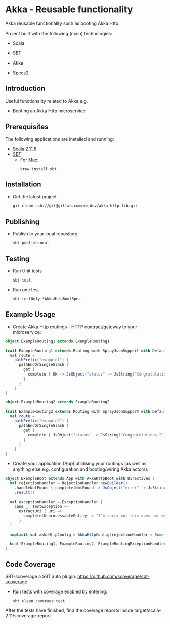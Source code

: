 Akka - Reusable functionality
=============================
Akka reusable functionality such as booting Akka Http.

Project built with the following (main) technologies:

- Scala

- SBT

- Akka

- Specs2

Introduction
------------
Useful functionality related to Akka e.g.
- Booting an Akka Http microservice

Prerequisites
-------------
The following applications are installed and running:

* [Scala 2.11.8](http://www.scala-lang.org/)
* [SBT](http://www.scala-sbt.org/)
    - For Mac:
      ```
      brew install sbt
      ```
      
Installation
------------
- Get the latest project
  ```
  git clone ssh://git@gitlab.com:me-dev/akka-http-lib.git
  ```

Publishing
-------
- Publish to your local repository
  ```
  sbt publishLocal
  ```
  
Testing
---------
- Run Unit tests
  ```
  sbt test
  ```
  
- Run one test
  ```
  sbt testOnly *AkkaHttpBootSpec
  ```
  
Example Usage
-------------

- Create Akka Http routings - HTTP contract/gateway to your microservice:
```scala
object ExampleRouting1 extends ExampleRouting1

trait ExampleRouting1 extends Routing with SprayJsonSupport with DefaultJsonProtocol {
  val route =
    pathPrefix("example1") {
      pathEndOrSingleSlash {
        get {
          complete { OK -> JsObject("status" -> JsString("Congratulations 1")) }
        }
      }
    }
}

object ExampleRouting2 extends ExampleRouting2

trait ExampleRouting2 extends Routing with SprayJsonSupport with DefaultJsonProtocol {
  val route =
    pathPrefix("example2") {
      pathEndOrSingleSlash {
        get {
          complete { JsObject("status" -> JsString("Congratulations 2")) }
        }
      }
    }
}
```

- Create your application (App) utilitising your routings (as well as anything else e.g. configuration and booting/wiring Akka actors):
```scala
object ExampleBoot extends App with AkkaHttpBoot with Directives {
  val rejectionHandler = RejectionHandler.newBuilder()
    .handleNotFound { complete(NotFound -> JsObject("error" -> JsString("Whoops"))) }
    .result()

  val exceptionHandler = ExceptionHandler {
    case _: TestException =>
      extractUri { uri =>
        complete(UnprocessableEntity -> "I'm sorry but this does not work")
      }
  }

  implicit val akkaHttpConfig = AkkaHttpConfig(rejectionHandler = Some(rejectionHandler), exceptionHandler = Some(exceptionHandler))

  boot(ExampleRouting1, ExampleRouting2, ExampleRoutingExceptionHandler)
}
```

Code Coverage
-------------
SBT-scoverage a SBT auto plugin: https://github.com/scoverage/sbt-scoverage
- Run tests with coverage enabled by entering:
  ```
  sbt clean coverage test
  ```

After the tests have finished, find the coverage reports inside target/scala-2.11/scoverage-report